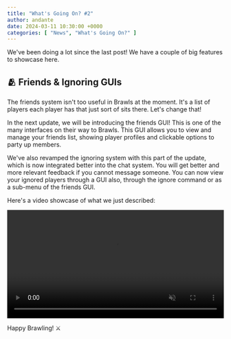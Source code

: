 ```yaml
---
title: "What's Going On? #2"
author: andante
date: 2024-03-11 10:30:00 +0000
categories: [ "News", "What's Going On?" ]
---
```


We've been doing a lot since the last post! We have a couple of big features to showcase here.

## 🫂 Friends & Ignoring GUIs

The friends system isn't too useful in Brawls at the moment. It's a list of players each player has that just sort of sits there. Let's change that!

In the next update, we will be introducing the friends GUI! This is one of the many interfaces on their way to Brawls. This GUI allows you to view and manage your friends list, showing player profiles and clickable options to party up members.

We've also revamped the ignoring system with this part of the update, which is now integrated better into the chat system. You will get better and more relevant feedback if you cannot message someone. You can now view your ignored players through a GUI also, through the ignore command or as a sub-menu of the friends GUI.

Here's a video showcase of what we just described:


<video width="100%" preload="auto" muted controls>
    <source src="/assets/vid/friends-and-ignore.mp4" type="video/mp4"/>
</video>


Happy Brawling! ⚔️
